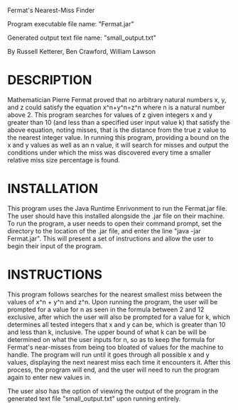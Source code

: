 Fermat's Nearest-Miss Finder

Program executable file name: "Fermat.jar"

Generated output text file name: "small_output.txt"

By Russell Ketterer, Ben Crawford, William Lawson

# DESCRIPTION
Mathematician Pierre Fermat proved that no arbitrary natural numbers x, y, and z could satisfy the equation x^n+y^n=z^n where n is a natural number above 2. This program searches for values of z given integers x and y greater than 10 (and less than a specified user input value k) that satisfy the above equation, noting misses, that is the distance from the true z value to the nearest integer value. In running this program, providing a bound on the x and y values as well as an n value, it will search for misses and output the conditions under which the miss was discovered every time a smaller relative miss size percentage is found.

# INSTALLATION
This program uses the Java Runtime Enrivonment to run the Fermat.jar file. The user should have this installed alongside the .jar file on their machine. To run the program, a user needs to open their command prompt, set the directory to the location of the .jar file, and enter the line "java -jar Fermat.jar". This will present a set of instructions and allow the user to begin their input of the program.
  
# INSTRUCTIONS
This program follows searches for the nearest smallest miss between the values of x^n + y^n and z^n. Upon running the program, the user will be prompted for a value for n as seen in the formula between 2 and 12 exclusive, after which the user will also be prompted for a value for k, which determines all tested integers that x and y can be, which is greater than 10 and less than k, inclusive. The upper bound of what k can be will be determined on what the user inputs for n, so as to keep the formula for Fermat's near-misses from being too bloated of values for the machine to handle. The program will run until it goes through all possible x and y values, displaying the next nearest miss each time it encounters it. After this process, the program will end, and the user will need to run the program again to enter new values in. 
  
The user also has the option of viewing the output of the program in the generated text file "small_output.txt" upon running entirely.
